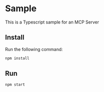 # Sample

This is a Typescript sample for an MCP Server

## Install

Run the following command:

```bash
npm install
```

## Run

```bash
npm start
```